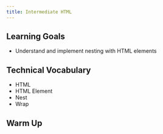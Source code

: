 ```yaml
---
title: Intermediate HTML
---
```


## Learning Goals

* Understand and implement nesting with HTML elements


## Technical Vocabulary

- HTML
- HTML Element
- Nest
- Wrap

## Warm Up
